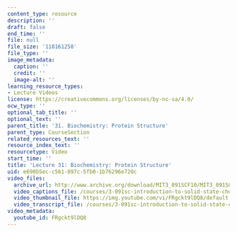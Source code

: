 ```yaml
---
content_type: resource
description: ''
draft: false
end_time: ''
file: null
file_size: '118161258'
file_type: ''
image_metadata:
  caption: ''
  credit: ''
  image-alt: ''
learning_resource_types:
- Lecture Videos
license: https://creativecommons.org/licenses/by-nc-sa/4.0/
ocw_type: ''
optional_tab_title: ''
optional_text: ''
parent_title: '31. Biochemistry: Protein Structure'
parent_type: CourseSection
related_resources_text: ''
resource_index_text: ''
resourcetype: Video
start_time: ''
title: 'Lecture 31: Biochemistry: Protein Structure'
uid: e690b5ec-c561-897c-5fb0-1b76296e720c
video_files:
  archive_url: http://www.archive.org/download/MIT3_091SCF10/MIT3_091SCF10lec31_300k.mp4
  video_captions_file: /courses/3-091sc-introduction-to-solid-state-chemistry-fall-2010/dec64a9ff79b5361986a7bf620bf9d22_FRgckt9lDQ8.vtt
  video_thumbnail_file: https://img.youtube.com/vi/FRgckt9lDQ8/default.jpg
  video_transcript_file: /courses/3-091sc-introduction-to-solid-state-chemistry-fall-2010/e3f06c528ed7831c331e2eb65a939101_FRgckt9lDQ8.pdf
video_metadata:
  youtube_id: FRgckt9lDQ8
---
```

